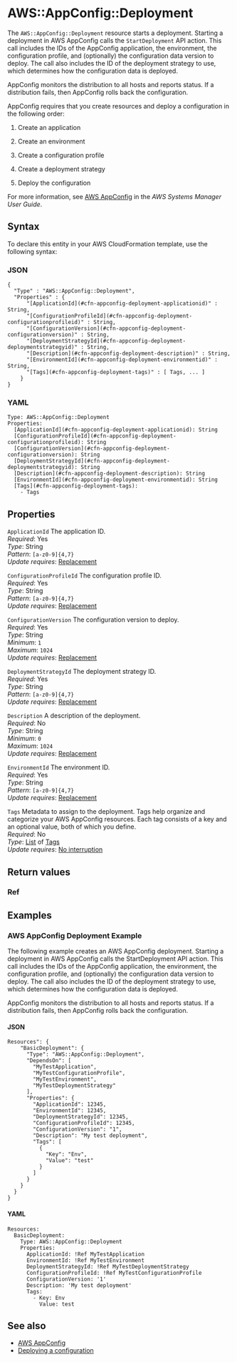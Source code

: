 # AWS::AppConfig::Deployment<a name="aws-resource-appconfig-deployment"></a>

The `AWS::AppConfig::Deployment` resource starts a deployment\. Starting a deployment in AWS AppConfig calls the `StartDeployment` API action\. This call includes the IDs of the AppConfig application, the environment, the configuration profile, and \(optionally\) the configuration data version to deploy\. The call also includes the ID of the deployment strategy to use, which determines how the configuration data is deployed\.

AppConfig monitors the distribution to all hosts and reports status\. If a distribution fails, then AppConfig rolls back the configuration\. 

AppConfig requires that you create resources and deploy a configuration in the following order:

1. Create an application

1. Create an environment

1. Create a configuration profile

1. Create a deployment strategy

1. Deploy the configuration

For more information, see [AWS AppConfig](https://docs.aws.amazon.com/systems-manager/latest/userguide/appconfig.html) in the *AWS Systems Manager User Guide*\.

## Syntax<a name="aws-resource-appconfig-deployment-syntax"></a>

To declare this entity in your AWS CloudFormation template, use the following syntax:

### JSON<a name="aws-resource-appconfig-deployment-syntax.json"></a>

```
{
  "Type" : "AWS::AppConfig::Deployment",
  "Properties" : {
      "[ApplicationId](#cfn-appconfig-deployment-applicationid)" : String,
      "[ConfigurationProfileId](#cfn-appconfig-deployment-configurationprofileid)" : String,
      "[ConfigurationVersion](#cfn-appconfig-deployment-configurationversion)" : String,
      "[DeploymentStrategyId](#cfn-appconfig-deployment-deploymentstrategyid)" : String,
      "[Description](#cfn-appconfig-deployment-description)" : String,
      "[EnvironmentId](#cfn-appconfig-deployment-environmentid)" : String,
      "[Tags](#cfn-appconfig-deployment-tags)" : [ Tags, ... ]
    }
}
```

### YAML<a name="aws-resource-appconfig-deployment-syntax.yaml"></a>

```
Type: AWS::AppConfig::Deployment
Properties: 
  [ApplicationId](#cfn-appconfig-deployment-applicationid): String
  [ConfigurationProfileId](#cfn-appconfig-deployment-configurationprofileid): String
  [ConfigurationVersion](#cfn-appconfig-deployment-configurationversion): String
  [DeploymentStrategyId](#cfn-appconfig-deployment-deploymentstrategyid): String
  [Description](#cfn-appconfig-deployment-description): String
  [EnvironmentId](#cfn-appconfig-deployment-environmentid): String
  [Tags](#cfn-appconfig-deployment-tags): 
    - Tags
```

## Properties<a name="aws-resource-appconfig-deployment-properties"></a>

`ApplicationId`  <a name="cfn-appconfig-deployment-applicationid"></a>
The application ID\.  
*Required*: Yes  
*Type*: String  
*Pattern*: `[a-z0-9]{4,7}`  
*Update requires*: [Replacement](https://docs.aws.amazon.com/AWSCloudFormation/latest/UserGuide/using-cfn-updating-stacks-update-behaviors.html#update-replacement)

`ConfigurationProfileId`  <a name="cfn-appconfig-deployment-configurationprofileid"></a>
The configuration profile ID\.  
*Required*: Yes  
*Type*: String  
*Pattern*: `[a-z0-9]{4,7}`  
*Update requires*: [Replacement](https://docs.aws.amazon.com/AWSCloudFormation/latest/UserGuide/using-cfn-updating-stacks-update-behaviors.html#update-replacement)

`ConfigurationVersion`  <a name="cfn-appconfig-deployment-configurationversion"></a>
The configuration version to deploy\.  
*Required*: Yes  
*Type*: String  
*Minimum*: `1`  
*Maximum*: `1024`  
*Update requires*: [Replacement](https://docs.aws.amazon.com/AWSCloudFormation/latest/UserGuide/using-cfn-updating-stacks-update-behaviors.html#update-replacement)

`DeploymentStrategyId`  <a name="cfn-appconfig-deployment-deploymentstrategyid"></a>
The deployment strategy ID\.  
*Required*: Yes  
*Type*: String  
*Pattern*: `[a-z0-9]{4,7}`  
*Update requires*: [Replacement](https://docs.aws.amazon.com/AWSCloudFormation/latest/UserGuide/using-cfn-updating-stacks-update-behaviors.html#update-replacement)

`Description`  <a name="cfn-appconfig-deployment-description"></a>
A description of the deployment\.  
*Required*: No  
*Type*: String  
*Minimum*: `0`  
*Maximum*: `1024`  
*Update requires*: [Replacement](https://docs.aws.amazon.com/AWSCloudFormation/latest/UserGuide/using-cfn-updating-stacks-update-behaviors.html#update-replacement)

`EnvironmentId`  <a name="cfn-appconfig-deployment-environmentid"></a>
The environment ID\.  
*Required*: Yes  
*Type*: String  
*Pattern*: `[a-z0-9]{4,7}`  
*Update requires*: [Replacement](https://docs.aws.amazon.com/AWSCloudFormation/latest/UserGuide/using-cfn-updating-stacks-update-behaviors.html#update-replacement)

`Tags`  <a name="cfn-appconfig-deployment-tags"></a>
Metadata to assign to the deployment\. Tags help organize and categorize your AWS AppConfig resources\. Each tag consists of a key and an optional value, both of which you define\.  
*Required*: No  
*Type*: [List](aws-properties-appconfig-deployment-tags.md) of [Tags](aws-properties-appconfig-deployment-tags.md)  
*Update requires*: [No interruption](https://docs.aws.amazon.com/AWSCloudFormation/latest/UserGuide/using-cfn-updating-stacks-update-behaviors.html#update-no-interrupt)

## Return values<a name="aws-resource-appconfig-deployment-return-values"></a>

### Ref<a name="aws-resource-appconfig-deployment-return-values-ref"></a>

## Examples<a name="aws-resource-appconfig-deployment--examples"></a>

### AWS AppConfig Deployment Example<a name="aws-resource-appconfig-deployment--examples--AWS_AppConfig_Deployment_Example"></a>

The following example creates an AWS AppConfig deployment\. Starting a deployment in AWS AppConfig calls the StartDeployment API action\. This call includes the IDs of the AppConfig application, the environment, the configuration profile, and \(optionally\) the configuration data version to deploy\. The call also includes the ID of the deployment strategy to use, which determines how the configuration data is deployed\.

AppConfig monitors the distribution to all hosts and reports status\. If a distribution fails, then AppConfig rolls back the configuration\. 

#### JSON<a name="aws-resource-appconfig-deployment--examples--AWS_AppConfig_Deployment_Example--json"></a>

```
Resources": {
    "BasicDeployment": {
      "Type": "AWS::AppConfig::Deployment",
      "DependsOn": [
        "MyTestApplication",
        "MyTestConfigurationProfile",
        "MyTestEnvironment",
        "MyTestDeploymentStrategy"
      ],
      "Properties": {
        "ApplicationId": 12345,
        "EnvironmentId": 12345,
        "DeploymentStrategyId": 12345,
        "ConfigurationProfileId": 12345,
        "ConfigurationVersion": "1",
        "Description": "My test deployment",
        "Tags": [
          {
            "Key": "Env",
            "Value": "test"
          }
        ]
      }
    }
  }
}
```

#### YAML<a name="aws-resource-appconfig-deployment--examples--AWS_AppConfig_Deployment_Example--yaml"></a>

```
Resources:
  BasicDeployment:
    Type: AWS::AppConfig::Deployment
    Properties:
      ApplicationId: !Ref MyTestApplication
      EnvironmentId: !Ref MyTestEnvironment
      DeploymentStrategyId: !Ref MyTestDeploymentStrategy
      ConfigurationProfileId: !Ref MyTestConfigurationProfile
      ConfigurationVersion: '1'
      Description: 'My test deployment'
      Tags:
        - Key: Env
          Value: test
```

## See also<a name="aws-resource-appconfig-deployment--seealso"></a>
+  [AWS AppConfig](https://docs.aws.amazon.com/systems-manager/latest/userguide/appconfig.html) 
+  [Deploying a configuration](https://docs.aws.amazon.com/systems-manager/latest/userguide/appconfig-deploying.html)
